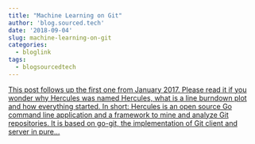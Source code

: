 ```yaml
---
title: "Machine Learning on Git"
author: 'blog.sourced.tech'
date: '2018-09-04'
slug: machine-learning-on-git
categories:
  - bloglink
tags:
  - blogsourcedtech
---
```


[This post follows up the first one from January 2017. Please read it if you wonder why Hercules was named Hercules, what is a line burndown plot and how everything started. In short: Hercules is an open source Go command line application and a framework to mine and analyze Git repositories. It is based on go-git, the implementation of Git client and server in pure...<click to read more>](https://blog.sourced.tech//blog.sourced.tech/post/hercules.v4/)

